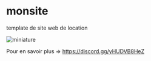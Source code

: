 # monsite
template de site web de location



![miniature](https://github.com/papabaldas/monsite/assets/65123019/d06ffe26-8f4e-496b-8f9d-d9bbe61565e1)

Pour en savoir plus =>
https://discord.gg/yHUDVB8HeZ

